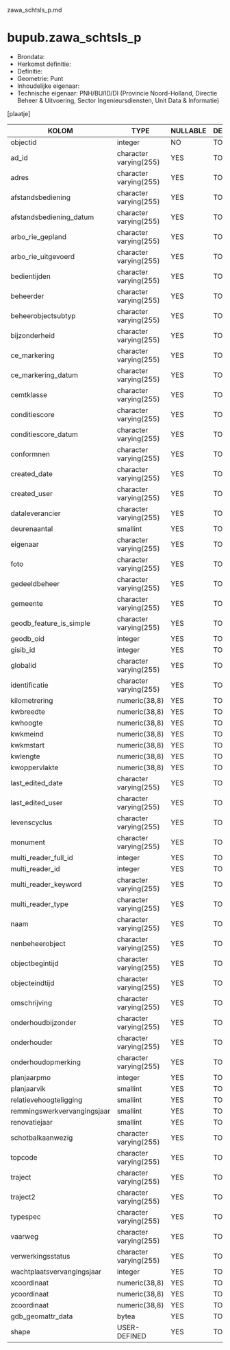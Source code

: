 zawa_schtsls_p.md

# bupub.zawa_schtsls_p


* Brondata: 
* Herkomst definitie: 
* Definitie: 
* Geometrie: Punt
* Inhoudelijke eigenaar: 
* Technische eigenaar: PNH/BU/ID/DI (Provincie Noord-Holland, Directie Beheer & Uitvoering, Sector Ingenieursdiensten, Unit Data & Informatie)

[plaatje]


|KOLOM                            |TYPE                       |NULLABLE|DEFINITIE|
|------                           |----                       |-----   |-----    |
|objectid                         |integer                    |NO      |TODO|
|ad_id                            |character varying(255)     |YES     |TODO|
|adres                            |character varying(255)     |YES     |TODO|
|afstandsbediening                |character varying(255)     |YES     |TODO|
|afstandsbediening_datum          |character varying(255)     |YES     |TODO|
|arbo_rie_gepland                 |character varying(255)     |YES     |TODO|
|arbo_rie_uitgevoerd              |character varying(255)     |YES     |TODO|
|bedientijden                     |character varying(255)     |YES     |TODO|
|beheerder                        |character varying(255)     |YES     |TODO|
|beheerobjectsubtyp               |character varying(255)     |YES     |TODO|
|bijzonderheid                    |character varying(255)     |YES     |TODO|
|ce_markering                     |character varying(255)     |YES     |TODO|
|ce_markering_datum               |character varying(255)     |YES     |TODO|
|cemtklasse                       |character varying(255)     |YES     |TODO|
|conditiescore                    |character varying(255)     |YES     |TODO|
|conditiescore_datum              |character varying(255)     |YES     |TODO|
|conformnen                       |character varying(255)     |YES     |TODO|
|created_date                     |character varying(255)     |YES     |TODO|
|created_user                     |character varying(255)     |YES     |TODO|
|dataleverancier                  |character varying(255)     |YES     |TODO|
|deurenaantal                     |smallint                   |YES     |TODO|
|eigenaar                         |character varying(255)     |YES     |TODO|
|foto                             |character varying(255)     |YES     |TODO|
|gedeeldbeheer                    |character varying(255)     |YES     |TODO|
|gemeente                         |character varying(255)     |YES     |TODO|
|geodb_feature_is_simple          |character varying(255)     |YES     |TODO|
|geodb_oid                        |integer                    |YES     |TODO|
|gisib_id                         |integer                    |YES     |TODO|
|globalid                         |character varying(255)     |YES     |TODO|
|identificatie                    |character varying(255)     |YES     |TODO|
|kilometrering                    |numeric(38,8)              |YES     |TODO|
|kwbreedte                        |numeric(38,8)              |YES     |TODO|
|kwhoogte                         |numeric(38,8)              |YES     |TODO|
|kwkmeind                         |numeric(38,8)              |YES     |TODO|
|kwkmstart                        |numeric(38,8)              |YES     |TODO|
|kwlengte                         |numeric(38,8)              |YES     |TODO|
|kwoppervlakte                    |numeric(38,8)              |YES     |TODO|
|last_edited_date                 |character varying(255)     |YES     |TODO|
|last_edited_user                 |character varying(255)     |YES     |TODO|
|levenscyclus                     |character varying(255)     |YES     |TODO|
|monument                         |character varying(255)     |YES     |TODO|
|multi_reader_full_id             |integer                    |YES     |TODO|
|multi_reader_id                  |integer                    |YES     |TODO|
|multi_reader_keyword             |character varying(255)     |YES     |TODO|
|multi_reader_type                |character varying(255)     |YES     |TODO|
|naam                             |character varying(255)     |YES     |TODO|
|nenbeheerobject                  |character varying(255)     |YES     |TODO|
|objectbegintijd                  |character varying(255)     |YES     |TODO|
|objecteindtijd                   |character varying(255)     |YES     |TODO|
|omschrijving                     |character varying(255)     |YES     |TODO|
|onderhoudbijzonder               |character varying(255)     |YES     |TODO|
|onderhouder                      |character varying(255)     |YES     |TODO|
|onderhoudopmerking               |character varying(255)     |YES     |TODO|
|planjaarpmo                      |integer                    |YES     |TODO|
|planjaarvik                      |smallint                   |YES     |TODO|
|relatievehoogteligging           |smallint                   |YES     |TODO|
|remmingswerkvervangingsjaar      |smallint                   |YES     |TODO|
|renovatiejaar                    |smallint                   |YES     |TODO|
|schotbalkaanwezig                |character varying(255)     |YES     |TODO|
|topcode                          |character varying(255)     |YES     |TODO|
|traject                          |character varying(255)     |YES     |TODO|
|traject2                         |character varying(255)     |YES     |TODO|
|typespec                         |character varying(255)     |YES     |TODO|
|vaarweg                          |character varying(255)     |YES     |TODO|
|verwerkingsstatus                |character varying(255)     |YES     |TODO|
|wachtplaatsvervangingsjaar       |integer                    |YES     |TODO|
|xcoordinaat                      |numeric(38,8)              |YES     |TODO|
|ycoordinaat                      |numeric(38,8)              |YES     |TODO|
|zcoordinaat                      |numeric(38,8)              |YES     |TODO|
|gdb_geomattr_data                |bytea                      |YES     |TODO|
|shape                            |USER-DEFINED               |YES     |TODO|
